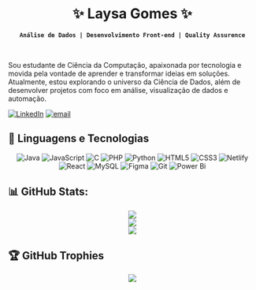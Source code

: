 <div align="center">
  
  # ✨ Laysa Gomes ✨

  **`Análise de Dados | Desenvolvimento Front-end | Quality Assurence`**

  
</div><br>

Sou estudante de Ciência da Computação, apaixonada por tecnologia e movida pela vontade de aprender e transformar ideias em soluções. Atualmente, estou explorando o universo da Ciência de Dados, além de desenvolver projetos com foco em análise, visualização de dados e automação.<br>

[![LinkedIn](https://img.shields.io/badge/LinkedIn-%230077B5.svg?logo=linkedin&logoColor=white)](https://linkedin.com/in/LaysaGomes)
[![email](https://img.shields.io/badge/Email-D14836?logo=gmail&logoColor=white)](mailto:laysagomesmello9@gmail.com)<br>

## 🤖 Linguagens e Tecnologias
<div align="center">
  
  ![Java](https://img.shields.io/badge/java-%23ED8B00.svg?style=for-the-badge&logo=openjdk&logoColor=white) 
  ![JavaScript](https://img.shields.io/badge/javascript-%23323330.svg?style=for-the-badge&logo=javascript&logoColor=%23F7DF1E) 
  ![C](https://img.shields.io/badge/c-%2300599C.svg?style=for-the-badge&logo=c&logoColor=white) 
  ![PHP](https://img.shields.io/badge/php-%23777BB4.svg?style=for-the-badge&logo=php&logoColor=white) 
  ![Python](https://img.shields.io/badge/python-3670A0?style=for-the-badge&logo=python&logoColor=ffdd54) 
  ![HTML5](https://img.shields.io/badge/html5-%23E34F26.svg?style=for-the-badge&logo=html5&logoColor=white) 
  ![CSS3](https://img.shields.io/badge/css3-%231572B6.svg?style=for-the-badge&logo=css3&logoColor=white) 
  ![Netlify](https://img.shields.io/badge/netlify-%23000000.svg?style=for-the-badge&logo=netlify&logoColor=#00C7B7) 
  ![React](https://img.shields.io/badge/react-%2320232a.svg?style=for-the-badge&logo=react&logoColor=%2361DAFB) 
  ![MySQL](https://img.shields.io/badge/mysql-4479A1.svg?style=for-the-badge&logo=mysql&logoColor=white) 
  ![Figma](https://img.shields.io/badge/figma-%23F24E1E.svg?style=for-the-badge&logo=figma&logoColor=white) 
  ![Git](https://img.shields.io/badge/git-%23F05033.svg?style=for-the-badge&logo=git&logoColor=white) 
  ![Power Bi](https://img.shields.io/badge/power_bi-F2C811?style=for-the-badge&logo=powerbi&logoColor=black) 
  
</div>

## 📊 GitHub Stats:

<div align="center">
  
  ![](https://github-readme-stats.vercel.app/api?username=Laysa-Gomes&theme=neon&hide_border=false&include_all_commits=false&count_private=false)<br/>
  ![](https://nirzak-streak-stats.vercel.app/?user=Laysa-Gomes&theme=neon&hide_border=false)<br/>
  ![](https://github-readme-stats.vercel.app/api/top-langs/?username=Laysa-Gomes&theme=neon&hide_border=false&include_all_commits=false&count_private=false&layout=compact)

</div>


## 🏆 GitHub Trophies

<div align="center">

![](https://github-profile-trophy.vercel.app/?username=Laysa-Gomes&theme=radical&no-frame=false&no-bg=true&margin-w=4)
  
</div>
